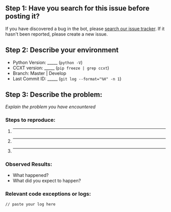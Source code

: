 ## Step 1: Have you search for this issue before posting it?

If you have discovered a bug in the bot, please [search our issue tracker](https://github.com/freqtrade/freqtrade/issues?q=is%3Aissue). 
If it hasn't been reported, please create a new issue.

## Step 2: Describe your environment

  * Python Version: _____ (`python -V`)
  * CCXT version: _____ (`pip freeze | grep ccxt`)
  * Branch: Master | Develop
  * Last Commit ID: _____ (`git log --format="%H" -n 1`)
  
## Step 3: Describe the problem:

*Explain the problem you have encountered*

### Steps to reproduce:

  1. _____
  2. _____
  3. _____
  
### Observed Results:

  * What happened?
  * What did you expect to happen?

### Relevant code exceptions or logs:

  ```
  // paste your log here
  ```
